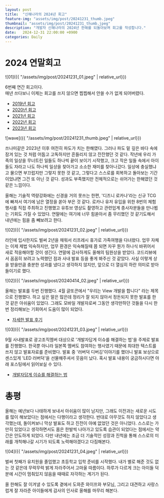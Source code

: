 ```yaml
---
layout: post
title:  "신해나라의 2024년 회고"
feature-img: "assets/img/post/20241231_thumb.jpeg"
thumbnail: "assets/img/post/20241231_thumb.jpeg"
description: "개발자 신해나라의 2024년 한해를 되돌아보며 회고를 작성합니다."
date:   2024-12-31 22:00:00 +0900
categories: Daily
---
```


# 2024 연말회고

![01]({{ "/assets/img/post/20241231_01.jpeg" | relative_url}})<br/>

6번째 연간 회고이다. <br/>
매년 쓰다보니 이제는 회고를 쓰지 않으면 찝찝해서 안쓸 수가 없게 되어버렸다.

- [2019년 회고](https://haenarashin.github.io/daily/2019/12/31/Reviewing_2019.html)
- [2020년 회고](https://haenarashin.github.io/daily/2020/12/31/Reviewing_2020.html)
- [2021년 회고](https://haenarashin.github.io/daily/2022/01/02/Reviewing_2021.html)
- [2022년 회고](https://haenarashin.github.io/daily/2022/12/30/Reviewing_2022.html)
- [2023년 회고](https://haenarashin.github.io/daily/2024/01/07/Reviewing_2023.html)


![wave]({{ "/assets/img/post/20241231_thumb.jpeg" | relative_url}})<br/>

쓰나미같은 2023년 이후 여전히 파도가 치는 한해였다.
그러나 파도 밑 깊은 바다 속에 잠겨 있는 것 처럼 어둡고 고독하지만 흔들리지 않고 잔잔했던 것 같다. 작년에 우리 가족의 일상을 무너트린 일들도 하나씩 끝이 보이기 시작했고, 크고 작은 일들 속에서 아이들도 자라고 나도 하나씩 일상을 찾아가고 소소한 재미를 찾아나갔다. 일상에 충실했냐고 물으면 부끄럽지만 그렇지 못한 것 같고, 그렇다고 스스로를 회복하고 돌아보는 기간이었냐면 그건 또 아닌 것 같다. 성과도 부족했지만 전체적으로는 쉬어가는 한해였던 것 같은 느낌이다.

올해는 기술적 역량강화에는 신경을 거의 못쓰는 한편, '디즈니 로카나'라는 신규 TCG에 빠져서 여기에 남은 열정을 쏟아 부은 것 같다. 로카나 유저 유입을 위한 8번의 체험행사를 직접 주최하고 진행했고 유튜브 영상도 촬영하고 관련업계 종사자분들을 만나뵙는 기회도 가질 수 있었다. 연말에는 여기에 너무 힘쏟아서 좀 무리했던 것 같기도해서 내년에는 힘을 좀 빼보려고 한다. 

![02]({{ "/assets/img/post/20241231_02.jpeg" | relative_url}})<br/>

라인에 입사한지도 벌써 2년을 채워서 리프레시 휴가로 가족여행을 다녀왔다. 업무 자체는 이제 제법 익숙하지만, 업무 환경은 익숙해질때 쯤 되면 자꾸 뭔가 하나식 바뀌어서 새로 적응해야할 것이 생긴다. 연말에 감사하게도 올해의 팀원상을 받았다. 코드리뷰에서 꼼꼼히 보려고 노력했던 점과 사내 발표 등을 좋게 봐주신 것 같았다. 사실 이렇게 상을 받을만큼 충분한 성과를 냈다고 생각하지 않지만, 앞으로 더 열심히 하란 의미로 받아들이기로 했다.


![02]({{ "/assets/img/post/20240414_02.jpeg" | relative_url}})<br/>

올해는 발표를 두번 진행했다.
4월 글또콘에서 "우리는 View 개발을 합니다" 라는 제목으로 진행했다. 하고 싶은 말은 많은데 정리가 잘 되지 않아서 정돈되지 못한 발표를 한 것 같은 아쉬움이 있었다. 그래도 모바일 개발자로써 그동안 생각만하던 것들을 다시 한번 정리해보는 기회여서 도움이 많이 되었다.

- [자세한 발표 후기](https://haenarashin.github.io/daily/2024/04/14/Presentation_review.html)

![03]({{ "/assets/img/post/20241231_03.jpeg" | relative_url}})<br/>

9월 사내발표로 광고조직멤버 대상으로 '개발자답게 이슈를 해결하는 법'을 주제로 발표를 진행했다. 한국뿐 아니라 일본쪽 멤버도 참여하는 행사였기 때문에 최대한 텍스트를 쓰지 않고 발표자료를 준비했다. 발표 중 '러버덕 디버깅'이야기를 했더니 발표 보상으로 센스있게 'LED 러버덕'을 선물해주셔서 웃음이 났다. 혹시 발표 내용이 궁금하시다면 아래 포스팅에서 읽어보실 수 있다.
- [개발자답게 이슈를 해결하는 법](https://haenarashin.github.io/developer/2022/07/27/How_to_search_issues.html)

# 총평

올해는 예년보다 나태하게 보내서 아쉬움이 많이 남지만, 그래도 이전과는 새로운 시도를 많이 해보았다는 점에서는 다행이라고 생각한다. 반대로 아무것도 하지 않았다고 생각했는데, 돌이켜보니 막상 발표도 하고 진전이 아예 없었던 것은 아니었다. 스스로는 가만히 있었다고 생각하면서도 몸은 한발씩 나아가고 있도록 습관이 되었다는 점에서는 약간은 안도하게 되었다. 다만 내년에는 조금 더 기술적인 성장과 진척을 통해 스스로의 미래를 개척해나갈 시기가 되도록 노력해야겠다고 다짐해본다.

![04]({{ "/assets/img/post/20241231_04.jpeg" | relative_url}})<br/>

벌써 첫째가 유치원을 졸업했고 초등학교 입학 준비를 시작했다. 내가 별로 해준 것도 없는 것 같은데 무럭무럭 밝게 자라주어서 고마울 따름이다. 하루가 다르게 크는 아이들 덕분에 시간이 멈춰있지 않음을 때때로 자각하는 계기가 된다.

올 한해도 잘 이겨낼 수 있도록 곁에서 도와준 와이프와 부모님, 그리고 대견하고 사랑스럽게 잘 자라준 아이들에게 감사의 인사로 올해를 마무리 해본다.

<br/><br/><br/>
